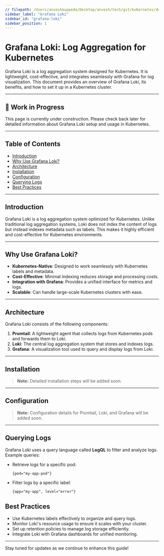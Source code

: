 ```yaml
---
// filepath: /Users/anveshmuppeda/Desktop/anvesh/tech/git/kubernetes/docs/monitoring/grafana-loki.md
sidebar_label: "Grafana Loki"
sidebar_id: "grafana-loki"
sidebar_position: 1
---
```


# Grafana Loki: Log Aggregation for Kubernetes

Grafana Loki is a log aggregation system designed for Kubernetes. It is lightweight, cost-effective, and integrates seamlessly with Grafana for log visualization. This document provides an overview of Grafana Loki, its benefits, and how to set it up in a Kubernetes cluster.

---

<div style={{ backgroundColor: '#f9f9f9', borderLeft: '4px solid #0078d4', padding: '1rem', margin: '1rem 0', borderRadius: '5px' }}>
    <h2 style={{ marginTop: 0 }}>🚧 Work in Progress</h2>
    <p>This page is currently under construction. Please check back later for detailed information about Grafana Loki setup and usage in Kubernetes.</p>
</div>

---

## Table of Contents
- [Introduction](#introduction)
- [Why Use Grafana Loki?](#why-use-grafana-loki)
- [Architecture](#architecture)
- [Installation](#installation)
- [Configuration](#configuration)
- [Querying Logs](#querying-logs)
- [Best Practices](#best-practices)

---

## Introduction
Grafana Loki is a log aggregation system optimized for Kubernetes. Unlike traditional log aggregation systems, Loki does not index the content of logs but instead indexes metadata such as labels. This makes it highly efficient and cost-effective for Kubernetes environments.

---

## Why Use Grafana Loki?
- **Kubernetes-Native**: Designed to work seamlessly with Kubernetes labels and metadata.
- **Cost-Effective**: Minimal indexing reduces storage and processing costs.
- **Integration with Grafana**: Provides a unified interface for metrics and logs.
- **Scalable**: Can handle large-scale Kubernetes clusters with ease.

---

## Architecture
Grafana Loki consists of the following components:
1. **Promtail**: A lightweight agent that collects logs from Kubernetes pods and forwards them to Loki.
2. **Loki**: The central log aggregation system that stores and indexes logs.
3. **Grafana**: A visualization tool used to query and display logs from Loki.

---

## Installation
> **Note:** Detailed installation steps will be added soon.

---

## Configuration
> **Note:** Configuration details for Promtail, Loki, and Grafana will be added soon.

---

## Querying Logs
Grafana Loki uses a query language called **LogQL** to filter and analyze logs. Example queries:
- Retrieve logs for a specific pod:
  ```logql
  {pod="my-app-pod"}
  ```
- Filter logs by a specific label:
  ```logql
  {app="my-app", level="error"}
  ```

## Best Practices  
- Use Kubernetes labels effectively to organize and query logs.  
- Monitor Loki's resource usage to ensure it scales with your cluster.  
- Set up retention policies to manage log storage efficiently.  
- Integrate Loki with Grafana dashboards for unified monitoring.   

---

Stay tuned for updates as we continue to enhance this guide!